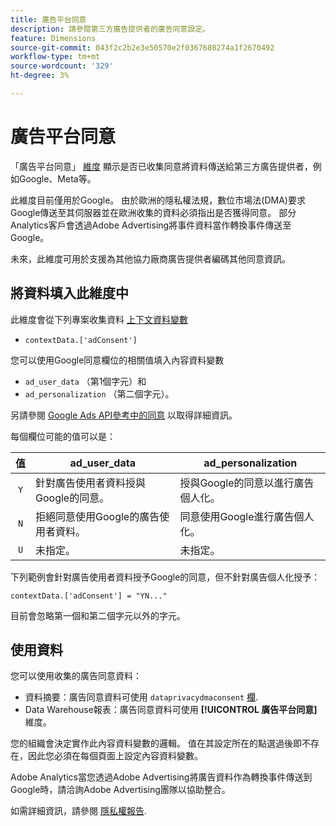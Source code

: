 ```yaml
---
title: 廣告平台同意
description: 請參閱第三方廣告提供者的廣告同意設定。
feature: Dimensions
source-git-commit: 043f2c2b2e3e50570e2f0367680274a1f2670492
workflow-type: tm+mt
source-wordcount: '329'
ht-degree: 3%

---
```


# 廣告平台同意

「廣告平台同意」 [維度](overview.md) 顯示是否已收集同意將資料傳送給第三方廣告提供者，例如Google、Meta等。

此維度目前僅用於Google。 由於歐洲的隱私權法規，數位市場法(DMA)要求Google傳送至其伺服器並在歐洲收集的資料必須指出是否獲得同意。 部分Analytics客戶會透過Adobe Advertising將事件資料當作轉換事件傳送至Google。

未來，此維度可用於支援為其他協力廠商廣告提供者編碼其他同意資訊。

## 將資料填入此維度中

此維度會從下列專案收集資料 [上下文資料變數](/help/implement/vars/page-vars/contextdata.md)

* `contextData.['adConsent']`

您可以使用Google同意欄位的相關值填入內容資料變數

* `ad_user_data` （第1個字元）和
* `ad_personalization` （第二個字元）。

另請參閱 [Google Ads API參考中的同意](https://developers.google.com/google-ads/api/reference/rpc/v15/Consent) 以取得詳細資訊。

每個欄位可能的值可以是：

| 值 | ad_user_data | ad_personalization |
|:-:|---|---|
| `Y` | 針對廣告使用者資料授與Google的同意。 | 授與Google的同意以進行廣告個人化。 |
| `N` | 拒絕同意使用Google的廣告使用者資料。 | 同意使用Google進行廣告個人化。 |
| `U` | 未指定。 | 未指定。 |

下列範例會針對廣告使用者資料授予Google的同意，但不針對廣告個人化授予：

```
contextData.['adConsent'] = "YN..."
```

目前會忽略第一個和第二個字元以外的字元。

## 使用資料

您可以使用收集的廣告同意資料：

* 資料摘要：廣告同意資料可使用 `dataprivacydmaconsent` [欄](/help/export/analytics-data-feed/c-df-contents/datafeeds-reference.md).
* Data Warehouse報表：廣告同意資料可使用 **[!UICONTROL 廣告平台同意]** 維度。

您的組織會決定實作此內容資料變數的邏輯。 值在其設定所在的點選過後即不存在，因此您必須在每個頁面上設定內容資料變數。

Adobe Analytics當您透過Adobe Advertising將廣告資料作為轉換事件傳送到Google時，請洽詢Adobe Advertising團隊以協助整合。

如需詳細資訊，請參閱 [隱私權報告](/help/admin/admin/c-manage-report-suites/c-edit-report-suites/privacy-reporting.md).
